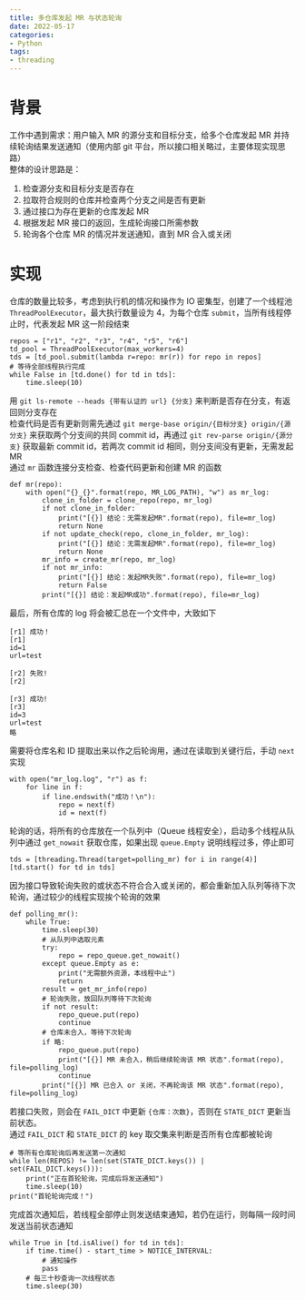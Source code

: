 ```yaml
---
title: 多仓库发起 MR 与状态轮询
date: 2022-05-17
categories: 
- Python
tags:
- threading
---
```



# 背景
工作中遇到需求：用户输入 MR 的源分支和目标分支，给多个仓库发起 MR 并持续轮询结果发送通知（使用内部 git 平台，所以接口相关略过，主要体现实现思路）  
整体的设计思路是：  
1. 检查源分支和目标分支是否存在  
2. 拉取符合规则的仓库并检查两个分支之间是否有更新  
3. 通过接口为存在更新的仓库发起 MR  
4. 根据发起 MR 接口的返回，生成轮询接口所需参数  
5. 轮询各个仓库 MR 的情况并发送通知，直到 MR 合入或关闭  


# 实现
仓库的数量比较多，考虑到执行机的情况和操作为 IO 密集型，创建了一个线程池 `ThreadPoolExecutor`，最大执行数量设为 4，为每个仓库 `submit`，当所有线程停止时，代表发起 MR 这一阶段结束
```
repos = ["r1", "r2", "r3", "r4", "r5", "r6"]
td_pool = ThreadPoolExecutor(max_workers=4)
tds = [td_pool.submit(lambda r=repo: mr(r)) for repo in repos]
# 等待全部线程执行完成
while False in [td.done() for td in tds]:
    time.sleep(10)
```
用 `git ls-remote --heads {带有认证的 url} {分支}` 来判断是否存在分支，有返回则分支存在  
检查代码是否有更新则需先通过 `git merge-base origin/{目标分支} origin/{源分支}` 来获取两个分支间的共同 commit id，再通过 `git rev-parse origin/{源分支}` 获取最新 commit id，若两次 commit id 相同，则分支间没有更新，无需发起 MR  
通过 `mr` 函数连接分支检查、检查代码更新和创建 MR 的函数
```
def mr(repo):
    with open("{}_{}".format(repo, MR_LOG_PATH), "w") as mr_log:
        clone_in_folder = clone_repo(repo, mr_log)
        if not clone_in_folder:
            print("[{}] 结论：无需发起MR".format(repo), file=mr_log)
            return None
        if not update_check(repo, clone_in_folder, mr_log):
            print("[{}] 结论：无需发起MR".format(repo), file=mr_log)
            return None
        mr_info = create_mr(repo, mr_log)
        if not mr_info:
            print("[{}] 结论：发起MR失败".format(repo), file=mr_log)
            return False
        print("[{}] 结论：发起MR成功".format(repo), file=mr_log)
```
最后，所有仓库的 log 将会被汇总在一个文件中，大致如下
```
[r1] 成功！
[r1]
id=1
url=test

[r2] 失败!
[r2]

[r3] 成功!
[r3]
id=3
url=test
略
```
需要将仓库名和 ID 提取出来以作之后轮询用，通过在读取到关键行后，手动 `next` 实现
```
with open("mr_log.log", "r") as f:
    for line in f:
        if line.endswith("成功！\n"): 
            repo = next(f)
            id = next(f)
```
轮询的话，将所有的仓库放在一个队列中（Queue 线程安全），启动多个线程从队列中通过 `get_nowait` 获取仓库，如果出现 `queue.Empty` 说明线程过多，停止即可
```
tds = [threading.Thread(target=polling_mr) for i in range(4)]
[td.start() for td in tds]
```
因为接口导致轮询失败的或状态不符合合入或关闭的，都会重新加入队列等待下次轮询，通过较少的线程实现挨个轮询的效果
```
def polling_mr():
    while True:
        time.sleep(30)
        # 从队列中选取元素
        try:
            repo = repo_queue.get_nowait()
        except queue.Empty as e:
            print("无需额外资源，本线程中止")
            return
        result = get_mr_info(repo)
        # 轮询失败，放回队列等待下次轮询
        if not result:
            repo_queue.put(repo)
            continue
        # 仓库未合入，等待下次轮询
        if 略:
            repo_queue.put(repo)
            print("[{}] MR 未合入，稍后继续轮询该 MR 状态".format(repo), file=polling_log)
            continue
        print("[{}] MR 已合入 or 关闭，不再轮询该 MR 状态".format(repo), file=polling_log)
```
若接口失败，则会在 `FAIL_DICT` 中更新 `{仓库：次数}`，否则在 `STATE_DICT` 更新当前状态。  
通过 `FAIL_DICT` 和 `STATE_DICT` 的 key 取交集来判断是否所有仓库都被轮询
```
# 等所有仓库轮询后再发送第一次通知
while len(REPOS) != len(set(STATE_DICT.keys()) | set(FAIL_DICT.keys())):
    print("正在首轮轮询，完成后将发送通知")
    time.sleep(10)
print("首轮轮询完成！")
```
完成首次通知后，若线程全部停止则发送结束通知，若仍在运行，则每隔一段时间发送当前状态通知
```
while True in [td.isAlive() for td in tds]:
    if time.time() - start_time > NOTICE_INTERVAL:
        # 通知操作
        pass
    # 每三十秒查询一次线程状态
    time.sleep(30)
```
